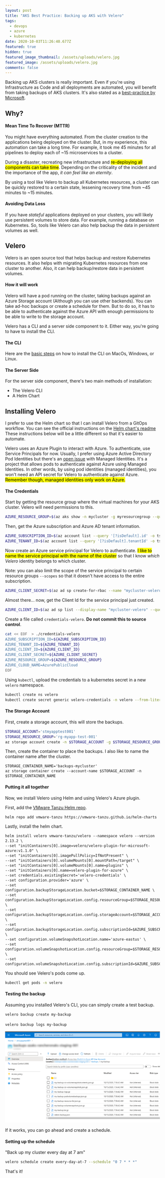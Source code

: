 ```yaml
---
layout: post
title: "AKS Best Practice: Backing up AKS with Velero"
tags:
  - devops
  - azure
  - kubernetes
date: 2020-10-03T11:26:40.677Z
featured: true
hidden: true
featured_image_thumbnail: /assets/uploads/velero.jpg
featured_image: /assets/uploads/velero.jpg
comments: false
---
```

Backing up AKS clusters is really important. Even if you're using Infrastructure as Code and all deployments are automated, you will benefit from taking backups of AKS clusters. It's also stated as a [best-practice by Microsoft](https://docs.microsoft.com/en-us/azure/aks/operator-best-practices-storage#secure-and-back-up-your-data).

<!--more-->

## Why?

#### Mean Time To Recover (MTTR)

You might have everything automated. From the cluster creation to the applications being deployed on the cluster. But, in my experience, this automation can take a long time. For example, it took me 45 minutes for all pipelines to deploy each of ~15 microservices to a cluster.

During a disaster, recreating new infrastructure and <mark>re-deploying all components can take time</mark>. Depending on the criticality of the incident and the importance of the app, *it can feel like an eternity*. 

By using a tool like Velero to backup all Kubernetes resources, a cluster can be quickly restored to a certain state, lessening recovery time from \~45 minutes to \~15 minutes.

#### Avoiding Data Loss

If you have *stateful* applications deployed on your clusters, you will likely use persistent volumes to store data. For example, running a database on Kubernetes. So, tools like Velero can also help backup the data in persistent volumes as well. 

## Velero

Velero is an open source tool that helps backup and restore Kubernetes resources. It also helps with migrating Kubernetes resources from one cluster to another. Also, it can help backup/restore data in persistent volumes.

#### How it will work

Velero will have a pod running on the cluster, taking backups against an Azure Storage account (Although you can use other backends). You can take ad-hoc backups or create a schedule for them. But to do so, it has to be able to authenticate against the Azure API with enough permissions to be able to write to the storage account. 

Velero has a CLI and a server side component to it. Either way, you're going to have to install the CLI. 

#### The CLI

Here are the [basic steps](https://velero.io/docs/v1.5/basic-install/) on how to install the CLI on MacOs, Windows, or Linux. 

#### The Server Side

For the server side component, there's two main methods of installation: 

* The Velero CLI
* A Helm Chart

## Installing Velero

I prefer to use the Helm chart so that I can install Velero from a GitOps workflow.
You can see the official instructions on the [Helm chart's readme](https://github.com/vmware-tanzu/helm-charts/tree/main/charts/velero)
These instructions below will be a little different so that it's easier to automate.

Velero uses an Azure Plugin to interact with Azure. To authenticate, use Service Principals for now. Usually, I prefer using Azure Active Directory Pod Identities but there's an [open issue](https://github.com/vmware-tanzu/velero-plugin-for-microsoft-azure/issues/61) with Managed Identities. It's a project that allows pods to authenticate against Azure using Managed Identities. In other words, by using pod identities (managed identities), you won't need an API secret for Velero to authenticate against Azure. <mark>Remember though, managed identities only work on Azure.</mark>

#### The Credentials

Start by getting the resource group where the virtual machines for your AKS cluster. Velero will need permissions to this.

```bash
AZURE_RESOURCE_GROUP=$(az aks show -n mycluster -g myresourcegroup --query "nodeResourceGroup" -o tsv)
```

Then, get the Azure subscription and Azure AD tenant information.

```bash
AZURE_SUBSCRIPTION_ID=$(az account list --query '[?isDefault].id' -o tsv)
AZURE_TENANT_ID=$(az account list --query '[?isDefault].tenantId' -o tsv)
```

Now create an Azure service principal for Velero to authenticate. <mark>I like to name the service principal with the name of the cluster</mark> so that I know *which Velero* identity belongs to which cluster. 

Note: you can also limit the scope of the service principal to certain resource groups `--scopes` so that it doesn't have access to the entire subscription.

```bash
AZURE_CLIENT_SECRET=$(az ad sp create-for-rbac --name "mycluster-velero" --role "Contributor" --query 'password' -o tsv)
```

Almost there... now, get the Client Id for the service principal just created. 

```bash
AZURE_CLIENT_ID=$(az ad sp list --display-name "mycluster-velero" --query '[0].appId' -o tsv)
```

Create a file called `credentials-velero`. **Do not commit this to source control**.

```bash
cat << EOF  > ./credentials-velero
AZURE_SUBSCRIPTION_ID=${AZURE_SUBSCRIPTION_ID}
AZURE_TENANT_ID=${AZURE_TENANT_ID}
AZURE_CLIENT_ID=${AZURE_CLIENT_ID}
AZURE_CLIENT_SECRET=${AZURE_CLIENT_SECRET}
AZURE_RESOURCE_GROUP=${AZURE_RESOURCE_GROUP}
AZURE_CLOUD_NAME=AzurePublicCloud
EOF
```

Using `kubectl`, upload the credentials to a kubernetes secret in a new `velero` namespace.

```bash
kubectl create ns velero
kubectl create secret generic velero-credentials -n velero --from-literal="cloud=$(cat ./credentials-velero)"
```

#### The Storage Account

First, create a storage account, this will store the backups.

```bash
STORAGE_ACCOUNT='stmyapptest001'
STORAGE_RESOURCE_GROUP='rg-myapp-test-001'
az storage account create -n $STORAGE_ACCOUNT -g $STORAGE_RESOURCE_GROUP
```

Then, create the container to place the backups. I also like to name the container name after the cluster.

```
STORAGE_CONTAINER_NAME='backups-mycluster'
az storage container create --account-name $STORAGE_ACCOUNT -n $STORAGE_CONTAINER_NAME
```

#### Putting it all together

Now, we install Velero using Helm and using Velero's Azure plugin.

First, add the [VMware Tanzu Helm repo](https://vmware-tanzu.github.io/helm-charts/).

```
helm repo add vmware-tanzu https://vmware-tanzu.github.io/helm-charts
```

Lastly, install the helm chart.

```
helm install velero vmware-tanzu/velero --namespace velero --version 2.13.2 \
--set "initContainers[0].image=velero/velero-plugin-for-microsoft-azure:v1.1.0" \
--set "initContainers[0].imagePullPolicy=IfNotPresent" \
--set "initContainers[0].volumeMounts[0].mountPath=/target" \
--set "initContainers[0].volumeMounts[0].name=plugins" \
--set "initContainers[0].name=velero-plugin-for-azure" \
--set credentials.existingSecret='velero-credentials' \
--set configuration.provider='azure' \
--set configuration.backupStorageLocation.bucket=$STORAGE_CONTAINER_NAME \
--set configuration.backupStorageLocation.config.resourceGroup=$STORAGE_RESOURCE_GROUP \
--set configuration.backupStorageLocation.config.storageAccount=$STORAGE_ACCOUNT \
--set configuration.backupStorageLocation.config.subscriptionId=$AZURE_SUBSCRIPTION_ID \
--set configuration.volumeSnapshotLocation.name='azure-eastus' \
--set configuration.volumeSnapshotLocation.config.resourceGroup=$STORAGE_RESOURCE_GROUP \
--set configuration.volumeSnapshotLocation.config.subscriptionId=$AZURE_SUBSCRIPTION_ID
```

You should see Velero's pods come up. 

```bash
kubectl get pods -n velero
```

#### Testing the backup

Assuming you installed Velero's CLI, you can simply create a test backup.

```bash
velero backup create my-backup

velero backup logs my-backup
```

![Test backup screenshot with Velero against AKS cluster](/assets/uploads/velero-aks-test-backup.png "Test backup screenshot with Velero against AKS cluster")

If it works, you can go ahead and create a schedule.

#### Setting up the schedule

"Back up my cluster every day at 7 am"

```bash
velero schedule create every-day-at-7 --schedule "0 7 * * *"
```

That's it!
